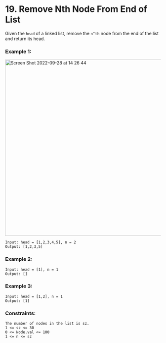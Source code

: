 # 19. Remove Nth Node From End of List

Given the ```head``` of a linked list, remove the ```n^th``` node from the end of the list and return its head.

### Example 1:
<img width="569" alt="Screen Shot 2022-09-28 at 14 26 44" src="https://user-images.githubusercontent.com/38793933/192694797-5b9e8fed-43f6-4722-b275-38e43ec1af74.png">

```
Input: head = [1,2,3,4,5], n = 2
Output: [1,2,3,5]
```
### Example 2:
```
Input: head = [1], n = 1
Output: []
```
### Example 3:
```
Input: head = [1,2], n = 1
Output: [1]
```
 

### Constraints:
```
The number of nodes in the list is sz.
1 <= sz <= 30
0 <= Node.val <= 100
1 <= n <= sz
```
